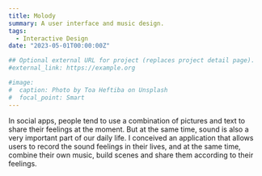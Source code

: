 ```yaml
---
title: Molody
summary: A user interface and music design.
tags:
  - Interactive Design
date: "2023-05-01T00:00:00Z"

## Optional external URL for project (replaces project detail page).
#external_link: https://example.org

#image:
#  caption: Photo by Toa Heftiba on Unsplash
#  focal_point: Smart
---
```


In social apps, people tend to use a combination of pictures and text to share their feelings at the moment. But at the same time, sound is also a very important part of our daily life. I conceived an application that allows users to record the sound feelings in their lives, and at the same time, combine their own music, build scenes and share them according to their feelings.